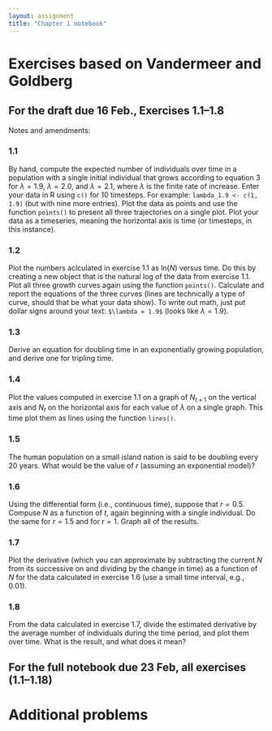 ```yaml
---
layout: assignment
title: "Chapter 1 notebook"
---
```


# Exercises based on Vandermeer and Goldberg
## For the draft due 16 Feb., Exercises 1.1–1.8
Notes and amendments:

### 1.1
By hand, compute the expected number of individuals over time in a population with a single initial individual that grows according to equation 3 for $\lambda = 1.9$, $\lambda = 2.0$, and $\lambda = 2.1$, where $\lambda$ is the finite rate of increase. Enter your data in R using `c()` for 10 timesteps. For example: `lambda_1.9 <- c(1, 1.9)` (but with nine more entries). Plot the data as points and use the function `points()` to present all three trajectories on a single plot. Plot your data as a timeseries, meaning the horizontal axis is time (or timesteps, in this instance).

### 1.2
Plot the numbers aclculated in exercise 1.1 as ln($N$) versus time. Do this by creating a new object that is the natural log of the data from exercise 1.1. Plot all three growth curves again using the function `points()`. Calculate and report the equations of the three curves (lines are technically a type of curve, should that be what your data show). To write out math, just put dollar signs around your text: `$\lambda = 1.9$` (looks like $\lambda = 1.9$).

### 1.3
Derive an equation for doubling time in an exponentially growing population, and derive one for tripling time.

### 1.4
Plot the values computed in exercise 1.1 on a graph of $N_{t+1}$ on the vertical axis and $N_t$ on the horizontal axis for each value of $\lambda$ on a single graph. This time plot them as lines using the function `lines()`.

### 1.5
The human population on a small island nation is said to be doubling every 20 years. What would be the value of $r$ (assuming an exponential model)?

### 1.6
Using the differential form (i.e., continuous time), suppose that $r = 0.5$. Compuse $N$ as a function of $t$, again beginning with a single individual. Do the same for $r = 1.5$ and for $r = 1$. Graph all of the results.

### 1.7
Plot the derivative (which you can approximate by subtracting the current $N$ from its successive on and dividing by the change in time) as a function of $N$ for the data calculated in exercise 1.6 (use a small time interval, e.g., 0.01).

### 1.8
From the data calculated in exercise 1.7, divide the estimated derivative by the average number of individuals during the time period, and plot them over time. What is the result, and what does it mean?

## For the full notebook due 23 Feb, all exercises (1.1–1.18)

# Additional problems
